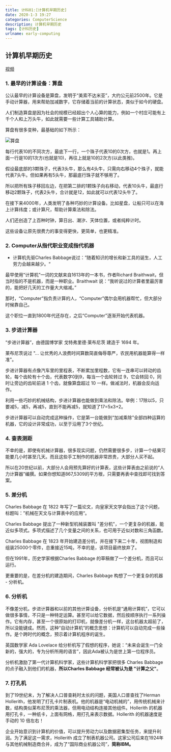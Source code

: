 ```yaml
---
title: 计科01:[计算机早期历史]
date: 2020-1-3 19:27
categories: ComputerScience
description: 计算机早期历史
tags: [计科历史]
urlname: early-computing
---
```



## 计算机早期历史

[视频](https://www.bilibili.com/video/av21376839)

### 1. 最早的计算设备：算盘

公认最早的计算设备是算盘，发明于“美索不达米亚”，大约公元前2500年。它是手动计算器，用来帮助加减数字，它存储着当前的计算状态，类似于如今的硬盘。

<!--more-->

人们制造算盘是因为社会的规模已经超出个人心算的能力，例如一个村庄可能有上千个人和上万头牛，如此就需要一些计算工具辅助计算。

算盘有很多变种，最基础的如下所示：

![算盘](https://i.loli.net/2020/01/03/Fyp7X5HGhBnaw3u.png)

每行代表10的不同次方，最底下一行，一个珠子代表10的0次方，也就是1。再上面一行是10的1次方(也就是10)，再往上就是10的2次方(以此类推)。

假设最底部的3颗珠子，代表3头牛，那么有4头牛，只需向右移动4个珠子，就能代表7头牛。但如果再有5头牛，那最底行珠子就不够用了。

所以把所有珠子移回左边，在把第二排的1颗珠子向右移动，代表10头牛，最底行移动2颗珠子，代表2头牛，合计就是12，如此就可以代表12头牛了。

在接下来4000年，人类发明了各种巧妙的计算设备。比如星盘，让船只可以在海上计算纬度；或计算尺，帮助计算乘法和除法。

人们还创造了上百种时钟，算日出、潮汐、天体位置，或者纯粹计时。

这些设备让原先很费力的事变得更快，更简单，也更精准。



### 2. Computer从指代职业变成指代机器

- 计算机先驱Charles Babbage说过：”随着知识的增长和新工具的诞生，人工劳力会越来越少。“

最早使用“计算机”一词的文献来自1613年的一本书，作者Richard Braithwait，但当时指的不是机器，而是一种职业。Braithwait 说：“我听说过的计算者里最厉害的，能把好几天的工作量大大缩减。”

那时，“Computer”指负责计算的人，“Computer”偶尔会用机器帮忙，但大部分时候靠自己。

这个职位一直到1800年代还存在，之后“Computer”逐渐开始代表机器。

### 3. 步进计算器

“步进计算器”，由德国博学家 戈特弗里德·莱布尼茨 建造于 1694 年。

莱布尼茨说过 "... 让优秀的人浪费时间算数简直侮辱尊严，农民用机器能算得一样准"。

步进计算器有点像汽车里的里程表，不断累加里程数，它有一连串可以转动的齿轮，每个齿轮有十个齿，代表数字0到9，每当一个齿轮转过 9，它会转回 0，同时让旁边的齿轮前进 1 个齿，就像算盘超过 10 一样。做减法时，机器会反向运作。

利用一些巧妙的机械结构，步进计算器也能做到乘法和除法。举例：17除以5，只要减5，减5，再减5，直到不能再减5，就知道了17=5x3+2。

步进计算器可以自动完成这种操作，它是第一台能做到“加减乘除”全部四种运算的机器，它的设计非常成功，以至于沿用了3个世纪。

### 4. 查表测距

不幸的是，即使有机械计算器，很多现实问题，仍然需要很多步，计算一个结果可能要几小时甚至几天。而且这些手工制作的机器非常昂贵，大部分人买不起。

所以在20世纪以前，大部分人会用预先算好的计算表，这些计算表由之前说的“人力计算器”编撰。如果你想知道867,5309的平方根，只需要再表中查找即可找到答案。

### 5. 差分机

Charles Babbage 在 1822 年写了一篇论文，向皇家天文学会指出了这个问题，标题叫：”机械在天文与计算表中的应用“。

Charles Babbage 提出了一种新型机械装置叫 "差分机"，一个更复杂的机器，能近似多项式。多项式描述了几个变量之间的关系，也可用于近似对数和三角函数。

Charles Babbage 在 1823 年开始建造差分机，并在接下来二十年，视图制造和组装25000个零件，总重接近15吨，不幸的是，该项目最终放弃了。

但在1991年，历史学家根据Charles Babbage 的草稿做了一个差分机，而且可以运行。

更重要的是，在差分机的建造期间，Charles Babbage 构想了一个更复杂的机器 - 分析机。

### 6. 分析机

不像差分机，步进计算器和以前的其他计算设备，分析机是“通用计算机”，它可以做很多事情，不只是一种特定运算。甚至可以给它数据，然后按顺序执行一系列操作。它有内存，甚至一个很原始的打印机，就像差分机一样，这台机器太超前了，所以没能键成。然而，这种“自动计算机”的概念思想：计算机可以自动完成一些操作。是个跨时代的概念，预示着计算机程序的诞生。

英国数学家 Ada Lovelace 给分析机写了假想的程序，她说：“未来会诞生一门全新的，强大的，专为分析所用的语言”，因此Ada被认为是世上第一位程序员。

分析机激励了第一代计算机科学家，这些计算机科学家把很多 Charles Babbage 的点子融入到他们的机器，**所以Charles Babbage 经常被认为是 "计算之父"**。

### 7. 打孔机

到了19世纪末，为了解决人口普查耗时太长的问题，美国人口普查找了Herman Hollerith，他发明了打孔卡片制表机。他的机器是“电动机械的”，用传统机械来计数，结构类似莱布尼茨的乘法器，但用电动结构连接其他组件。Hollerith 的机器用打孔卡，一种纸卡，上面有网格，用打孔来表示数据。Hollerith 的机器速度是手动的 10 倍左右！

企业开始意识到计算机的价值，可以提升劳动力以及数据密集型任务，来提升利润。为了满足这一需求，Hollerith 成立了制表机器公司。这家公司后来在1924年与其他机械制造商合并，成为了“国际商业机器公司”，**简称IBM。**

